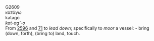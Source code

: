 <body>
  <p>G2609<br>  κατάγω  <br> katagō  <br><i>kat-ag‘-o </i><br>From <a href="g2596.htm">2596</a> and <a href="g0071.htm">71</a>  to <i>lead</i> <i>down</i>; specifically to <i>moor</i> a vessel: - bring (down, forth), (bring to) land, touch.<br></p>
 </body>